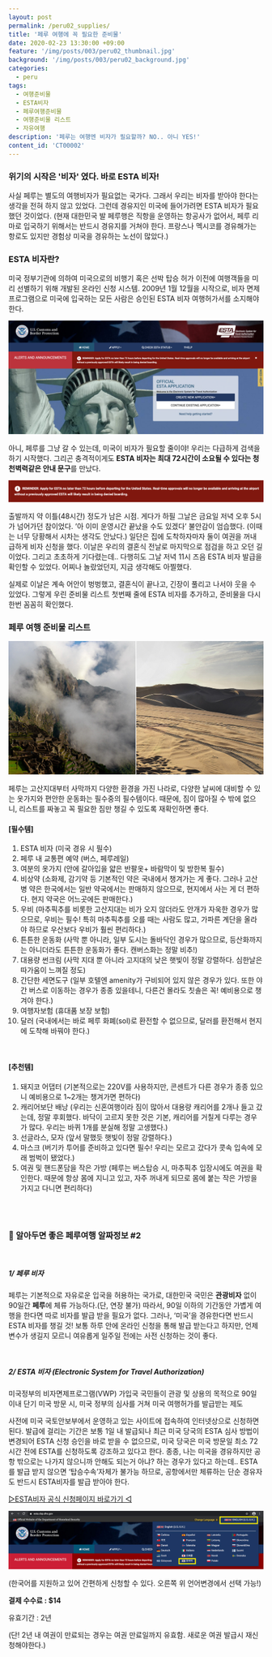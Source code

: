 ```yaml
---
layout: post
permalink: /peru02_supplies/
title: '페루 여행에 꼭 필요한 준비물'
date: 2020-02-23 13:30:00 +09:00
feature: '/img/posts/003/peru02_thumbnail.jpg'
background: '/img/posts/003/peru02_background.jpg'
categories:
  - peru
tags:
  - 여행준비물
  - ESTA비자
  - 페루여행준비물
  - 여행준비물 리스트
  - 자유여행
description: '페루는 여행엔 비자가 필요할까? NO.. 아니 YES!'
content_id: 'CT00002'
---
```


### 위기의 시작은 '비자' 였다. 바로 ESTA 비자!

사실 페루는 별도의 여행비자가 필요없는 국가다. 그래서 우리는 비자를 받아야 한다는 생각을 전혀 하지 않고 있었다. 그런데 경유지인 미국에 들어가려면 ESTA 비자가 필요했던 것이었다. (현재 대한민국 발 페루행은 직항을 운영하는 항공사가 없어서, 페루 리마로 입국하기 위해서는 반드시 경유지를 거쳐야 한다. 프랑스나 멕시코를 경유해가는 항로도 있지만 경험상 미국을 경유하는 노선이 많았다.)

### ESTA 비자란?

미국 정부기관에 의하여 미국으로의 비행기 혹은 선박 탑승 허가 이전에 여행객들을 미리 선별하기 위해 개발된 온라인 신청 시스템. 2009년 1월 12월을 시작으로, 비자 면제 프로그램으로 미국에 입국하는 모든 사람은 승인된 ESTA 비자 여행허가서를 소지해야 한다.

![이스타비자](/img/posts/003/01.jpg)

아니, 페루를 그냥 갈 수 있는데, 미국이 비자가 필요할 줄이야! 우리는 다급하게 검색을 하기 시작했다. 그리곤 충격적이게도 **ESTA 비자는 최대 72시간이 소요될 수 있다는 청천벽력같은 안내 문구**를 만났다.

![이스타비자](/img/posts/003/02.jpg)

출발까지 약 이틀(48시간) 정도가 남은 시점. 게다가 하필 그날은 금요일 저녁 오후 5시가 넘어가던 참이었다. ’아 이미 운영시간 끝났을 수도 있겠다’ 불안감이 엄습했다. (이때는 너무 당황해서 시차는 생각도 안났다.) 일단은 집에 도착하자마자 둘이 여권을 꺼내 급하게 비자 신청을 했다. 이날은 우리의 결혼식 전날로 마지막으로 점검을 하고 오던 길이었다. 그리고 초초하게 기다렸는데.. 다행히도 그날 저녁 11시 즈음 ESTA 비자 발급을 확인할 수 있었다. 어찌나 놀랐었던지, 지금 생각해도 아찔했다.

실제로 이날은 계속 어안이 벙벙했고, 결혼식이 끝나고, 긴장이 풀리고 나서야 웃을 수 있었다. 그렇게 우린 준비물 리스트 첫번째 줄에 ESTA 비자를 추가하고, 준비물을 다시 한번 꼼꼼히 확인했다.

### 페루 여행 준비물 리스트

![페루날씨](/img/posts/003/03.jpg)

페루는 고산지대부터 사막까지 다양한 환경을 가진 나라로, 다양한 날씨에 대비할 수 있는 옷가지와 편안한 운동화는 필수중의 필수템이다. 때문에, 짐이 많아질 수 밖에 없으니, 리스트를 짜놓고 꼭 필요한 짐만 챙길 수 있도록 재확인하면 좋다.

#### [필수템]

1. ESTA 비자 (미국 경유 시 필수)
2. 페루 내 교통편 예약 (버스, 페루레일)
3. 여분의 옷가지 (안에 갈아입을 얇은 반팔옷+ 바람막이 및 방한복 필수)
4. 비상약 (소화제, 감기약 등 기본적인 약은 국내에서 챙겨가는 게 좋다. 그러나 고산병 약은 한국에서는 일반 약국에서는 판매하지 않으므로, 현지에서 사는 게 더 편하다. 현지 약국은 어느곳에든 판매한다.)
5. 우비 (마추픽추를 비롯한 고산지대는 비가 오지 않더라도 안개가 자욱한 경우가 많으므로, 우비는 필수! 특히 마추픽추를 오를 때는 사람도 많고, 가파른 계단을 올라야 하므로 우산보다 우비가 훨씬 편리하다.)
6. 튼튼한 운동화 (사막 뿐 아니라, 일부 도시는 돌바닥인 경우가 많으므로, 등산화까지는 아니더라도 튼튼한 운동화가 좋다. 캔버스화는 정말 비추!)
7. 대용량 썬크림 (사막 지대 뿐 아니라 고지대의 낮은 햇빛이 정말 강렬하다. 심한날은 따가움이 느껴질 정도)
8. 간단한 세면도구 (일부 호텔엔 amenity가 구비되어 있지 않은 경우가 있다. 또한 야간 버스로 이동하는 경우가 종종 있을테니, 다른건 몰라도 칫솔은 꼭! 예비용으로 챙겨야 한다.)
9. 여행자보험 (휴대품 보장 보험)
10. 달러 (국내에서는 바로 페루 화폐(sol)로 환전할 수 없으므로, 달러를 환전해서 현지에 도착해 바꿔야 한다.)

<br>

#### [추천템]

1. 돼지코 어댑터 (기본적으로는 220V를 사용하지만, 콘센트가 다른 경우가 종종 있으니 예비용으로 1~2개는 챙겨가면 편하다)
2. 캐리어보단 배낭 (우리는 신혼여행이라 짐이 많아서 대용량 캐리어를 2개나 들고 갔는데, 정말 후회했다. 바닥이 고르지 못한 것은 기본, 캐리어를 거칠게 다루는 경우가 많다. 우리는 바퀴 1개를 분실해 정말 고생했다.)
3. 선글라스, 모자 (앞서 말했듯 햇빛이 정말 강렬하다.)
4. 마스크 (버기카 투어를 준비하고 있다면 필수! 우리는 모르고 갔다가 콧속 입속에 모래 범벅이 됐었다.)
5. 여권 및 핸드폰담을 작은 가방 (페루는 버스탑승 시, 마추픽추 입장시에도 여권을 확인한다. 때문에 항상 몸에 지니고 있고, 자주 꺼내게 되므로 몸에 붙는 작은 가방을 가지고 다니면 편리하다)

<br><br>

### 📌 알아두면 좋은 페루여행 알짜정보 #2

<br>

##### 1/ 페루 비자

페루는 기본적으로 자유로운 입국을 허용하는 국가로, 대한민국 국민은 **관광비자** 없이 90일간 **페루**에 체류 가능하다.(단, 연장 불가) 따라서, 90일 이하의 기간동안 가볍게 여행을 한다면 따로 비자를 발급 받을 필요가 없다. 그러나, ‘미국’을 경유한다면 반드시 ESTA 비자를 챙길 것! 보통 하루 안에 온라인 신청을 통해 발급 받는다고 하지만, 언제 변수가 생길지 모르니 여유롭게 일주일 전에는 사전 신청하는 것이 좋다.

<br>

##### 2/  **ESTA** **비자** (Electronic System for Travel Authorization)

미국정부의 비자면제프로그램(VWP) 가입국 국민들이 관광 및 상용의 목적으로 90일 이내 단기 미국 방문 시, 미국 정부의 심사를 거쳐 미국 여행허가를 발급받는 제도

사전에 미국 국토안보부에서 운영하고 있는 사이트에 접속하여 인터넷상으로 신청하면 된다. 발급에 걸리는 기간은 보통 1일 내 발급되나 최근 미국 당국의 ESTA 심사 방법이 변경되어 ESTA 신청 승인을 바로 받을 수 없으므로, 미국 당국은 미국 방문일 최소 72시간 전에 ESTA를 신청하도록 강조하고 있다고 한다. 종종, 나는 미국을 경유하지만 공항 밖으로는 나가지 않으니까 안해도 되는거 아냐? 하는 경우가 있다고 하는데.. ESTA를 발급 받지 않으면 ‘탑승수속’자체가 불가능 하므로, 공항에서만 체류하는 단순 경유자도 반드시 ESTA비자를 발급 받아야 한다.

[▷ESTA비자 공식 신청페이지 바로가기 ◁](https://esta.cbp.dhs.gov/)

![이스타비자](/img/posts/003/04.jpg)

(한국어를 지원하고 있어 간편하게 신청할 수 있다. 오른쪽 위 언어변경에서 선택 가능!)

**결제 수수료 : $14**

유효기간 : 2년

(단! 2년 내 여권이 만료되는 경우는 여권 만료일까지 유효함. 새로운 여권 발급시 재신청해야한다.)

<br><br>

